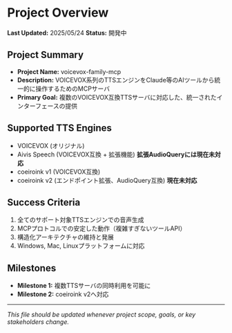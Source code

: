 # Project Overview

**Last Updated:** 2025/05/24
**Status:** 開発中

## Project Summary

- **Project Name:** voicevox-family-mcp
- **Description:** VOICEVOX系列のTTSエンジンをClaude等のAIツールから統一的に操作するためのMCPサーバ
- **Primary Goal:** 複数のVOICEVOX互換TTSサーバに対応した、統一されたインターフェースの提供

## Supported TTS Engines

- VOICEVOX (オリジナル)
- Aivis Speech (VOICEVOX互換 + 拡張機能) **拡張AudioQueryには現在未対応**
- coeiroink v1 (VOICEVOX互換)
- coeiroink v2 (エンドポイント拡張、AudioQuery互換) **現在未対応**

## Success Criteria

1. 全てのサポート対象TTSエンジンでの音声生成
2. MCPプロトコルでの安定した動作（複雑すぎないツールAPI）
3. 構造化アーキテクチャの維持と発展
4. Windows, Mac, Linuxプラットフォームに対応

## Milestones

- **Milestone 1:** 複数TTSサーバの同時利用を可能に
- **Milestone 2:** coeiroink v2へ対応

---

_This file should be updated whenever project scope, goals, or key stakeholders change._
